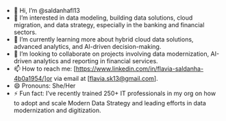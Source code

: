- 👋 Hi, I’m @saldanhafl13
- 👀 I’m interested in data modeling, building data solutions, cloud migration, and data strategy, especially in the banking and financial sectors.
- 🌱 I’m currently learning more about hybrid cloud data solutions, advanced analytics, and AI-driven decision-making.
- 💞️ I’m looking to collaborate on projects involving data modernization, AI-driven analytics and reporting in financial services.
- 📫 How to reach me: [https://www.linkedin.com/in/flavia-saldanha-4b0a1954/]or via email at [flavia.sk13@gmail.com].
- 😄 Pronouns: She/Her
- ⚡ Fun fact: I’ve recently trained 250+ IT professionals in my org on how to adopt and scale Modern Data Strategy and leading efforts in data modernization and digitization.


<!---
saldanhafl13/saldanhafl13 is a ✨ special ✨ repository because its `README.md` (this file) appears on your GitHub profile.
You can click the Preview link to take a look at your changes.
--->
